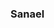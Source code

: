 ### Sanael 
<img src="https://cdn.discordapp.com/attachments/875097403596898364/906714108508905523/18f0da6543699c42c76a6772121bb893.jpg" size="260" alt="" align="left">

